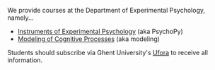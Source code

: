 
We provide courses at the Department of Experimental Psychology, namely...
- [Instruments of Experimental Psychology](https://studiegids.ugent.be/2020/EN/studiefiches/H002370.pdf) (aka PsychoPy)
- [Modeling of Cognitive Processes](https://studiegids.ugent.be/2020/EN/studiefiches/H002000.pdf) (aka modeling)

Students should subscribe via Ghent University's [Ufora](https://elosp.ugent.be/welcome) to receive all information.
